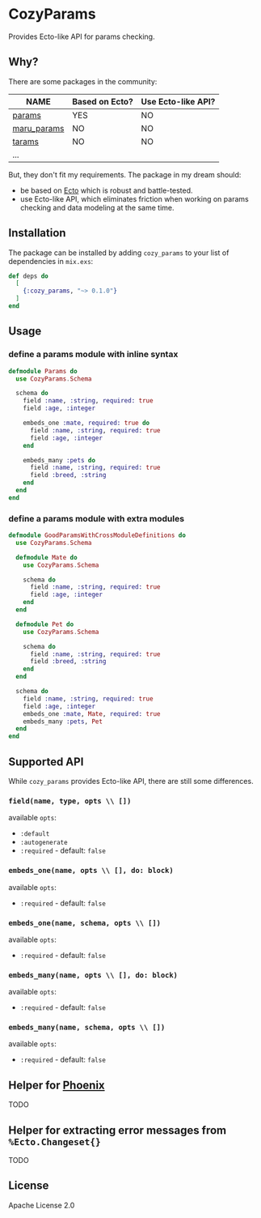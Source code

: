 # CozyParams

Provides Ecto-like API for params checking.

## Why?

There are some packages in the community:

| NAME                                                      | Based on Ecto? | Use Ecto-like API? |
| --------------------------------------------------------- | -------------- | ------------------ |
| [params](https://github.com/vic/params)                   | YES            | NO                 |
| [maru_params](https://github.com/elixir-maru/maru_params) | NO             | NO                 |
| [tarams](https://github.com/bluzky/tarams)                | NO             | NO                 |
| ...                                                       |                |                    |

But, they don't fit my requirements. The package in my dream should:

- be based on [Ecto](https://github.com/elixir-ecto/ecto) which is robust and battle-tested.
- use Ecto-like API, which eliminates friction when working on params checking and data modeling at the same time.

## Installation

The package can be installed by adding `cozy_params` to your list of dependencies in `mix.exs`:

```elixir
def deps do
  [
    {:cozy_params, "~> 0.1.0"}
  ]
end
```

## Usage

### define a params module with inline syntax

```elixir
defmodule Params do
  use CozyParams.Schema

  schema do
    field :name, :string, required: true
    field :age, :integer

    embeds_one :mate, required: true do
      field :name, :string, required: true
      field :age, :integer
    end

    embeds_many :pets do
      field :name, :string, required: true
      field :breed, :string
    end
  end
end
```

### define a params module with extra modules

```elixir
defmodule GoodParamsWithCrossModuleDefinitions do
  use CozyParams.Schema

  defmodule Mate do
    use CozyParams.Schema

    schema do
      field :name, :string, required: true
      field :age, :integer
    end
  end

  defmodule Pet do
    use CozyParams.Schema

    schema do
      field :name, :string, required: true
      field :breed, :string
    end
  end

  schema do
    field :name, :string, required: true
    field :age, :integer
    embeds_one :mate, Mate, required: true
    embeds_many :pets, Pet
  end
end
```

## Supported API

While `cozy_params` provides Ecto-like API, there are still some differences.

### `field(name, type, opts \\ [])`

available `opts`:

- `:default`
- `:autogenerate`
- `:required` - default: `false`

### `embeds_one(name, opts \\ [], do: block)`

available `opts`:

- `:required` - default: `false`

### `embeds_one(name, schema, opts \\ [])`

available `opts`:

- `:required` - default: `false`

### `embeds_many(name, opts \\ [], do: block)`

available `opts`:

- `:required` - default: `false`

### `embeds_many(name, schema, opts \\ [])`

available `opts`:

- `:required` - default: `false`

## Helper for [Phoenix](https://github.com/phoenixframework/phoenix)

TODO

## Helper for extracting error messages from `%Ecto.Changeset{}`

TODO

## License

Apache License 2.0
